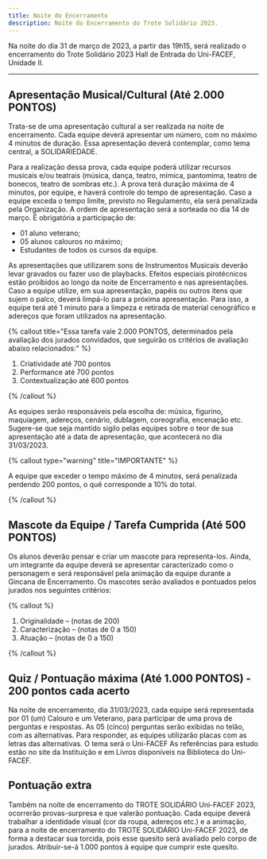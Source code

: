 ```yaml
---
title: Noite do Encerramento
description: Noite do Encerramento do Trote Solidário 2023.
---
```


Na noite do dia 31 de março de 2023, a partir das 19h15, será realizado o encerramento do Trote Solidário 2023 Hall de Entrada do Uni-FACEF, Unidade II.

---

## Apresentação Musical/Cultural (Até 2.000 PONTOS)

Trata-se de uma apresentação cultural a ser realizada na noite de encerramento.
Cada equipe deverá apresentar um número, com no máximo 4 minutos de duração.
Essa apresentação deverá contemplar, como tema central, a SOLIDARIEDADE.

Para a realização dessa prova, cada equipe poderá utilizar recursos musicais e/ou teatrais (música, dança, teatro, mímica, pantomima, teatro de bonecos, teatro de sombras etc.). A prova terá duração máxima de 4 minutos, por equipe, e haverá controle do tempo de apresentação. Caso a equipe exceda o tempo limite, previsto no Regulamento, ela será penalizada pela Organização. A ordem de apresentação será a sorteada no dia 14 de março. É obrigatória a participação de:

- 01 aluno veterano;
- 05 alunos calouros no máximo;
- Estudantes de todos os cursos da equipe.

As apresentações que utilizarem sons de Instrumentos Musicais deverão levar gravados ou fazer uso de playbacks. Efeitos especiais pirotécnicos estão proibidos ao longo da noite de Encerramento e nas apresentações. Caso a equipe utilize, em sua apresentação, papéis ou outros itens que sujem o palco, deverá limpá-lo para a próxima apresentação. Para isso, a equipe terá até 1 minuto para a limpeza e retirada de material cenográfico e adereços que foram utilizados na apresentação.

{% callout title="Essa tarefa vale 2.000 PONTOS, determinados pela avaliação dos jurados convidados, que seguirão os critérios de avaliação abaixo relacionados:" %}

1. Criatividade até 700 pontos
2. Performance até 700 pontos
3. Contextualização até 600 pontos

{% /callout %}

As equipes serão responsáveis pela escolha de: música, figurino, maquiagem, adereços, cenário, dublagem, coreografia, encenação etc. Sugere-se que seja mantido sigilo pelas equipes sobre o teor de sua apresentação até a data de apresentação, que acontecerá no dia 31/03/2023.

{% callout type="warning" title="IMPORTANTE" %}

A equipe que exceder o tempo máximo de 4 minutos, será penalizada perdendo 200 pontos, o quê corresponde a 10% do total.

{% /callout %}

## Mascote da Equipe / Tarefa Cumprida (Até 500 PONTOS)

Os alunos deverão pensar e criar um mascote para representa-los. Ainda, um integrante da equipe deverá se apresentar caracterizado como o personagem e será responsável pela animação da equipe durante a Gincana de Encerramento. Os mascotes serão avaliados e pontuados pelos jurados nos seguintes critérios:

{% callout %}

1. Originalidade – (notas de 200)
2. Caracterização – (notas de 0 a 150)
3. Atuação – (notas de 0 a 150)

{% /callout %}

## Quiz / Pontuação máxima (Até 1.000 PONTOS) - 200 pontos cada acerto

Na noite de encerramento, dia 31/03/2023, cada equipe será representada por 01 (um) Calouro e um Veterano, para participar de uma prova de perguntas e respostas. As 05 (cinco) perguntas serão exibidas no telão, com as alternativas. Para responder, as equipes utilizarão placas com as letras das alternativas. O tema será o Uni-FACEF As referências para estudo estão no site da Instituição e em Livros disponíveis na Biblioteca do Uni-FACEF.

## Pontuação extra

Também na noite de encerramento do TROTE SOLIDÁRIO Uni-FACEF 2023, ocorrerão provas-surpresa e que valerão pontuação. Cada equipe deverá trabalhar a identidade visual (cor da roupa, adereços etc.) e a animação, para a noite de encerramento do TROTE SOLIDÁRIO Uni-FACEF 2023, de forma a destacar sua torcida, pois esse quesito será avaliado pelo corpo de jurados. Atribuir-se-á 1.000 pontos à equipe que cumprir este quesito.
